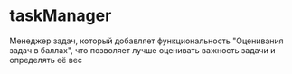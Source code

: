 # taskManager
Менеджер задач, который добавляет функциональность "Оценивания задач в баллах", что позволяет лучше оценивать важность задачи и определять её вес

